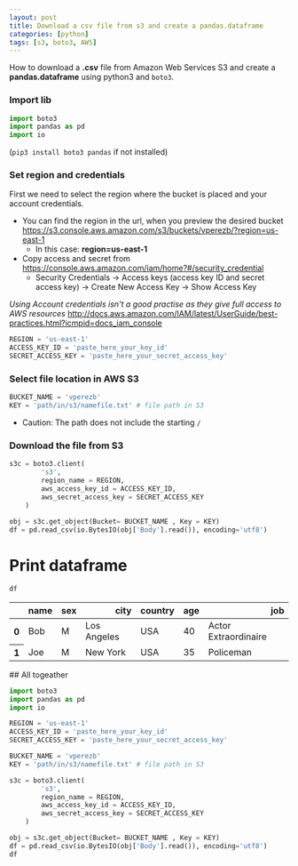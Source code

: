 ```yaml
---
layout: post
title: Download a csv file from s3 and create a pandas.dataframe
categories: [python]
tags: [s3, boto3, AWS]
---
```

How to download a **.csv** file from Amazon Web Services S3 and create a **pandas.dataframe** using python3 and `boto3`.

### Import lib

```python
import boto3
import pandas as pd
import io
```

(`pip3 install boto3 pandas` if not installed)

### Set region and credentials

First we need to select the region where the bucket is placed and your account credentials.

* You can find the region in the url, when you preview the desired bucket https://s3.console.aws.amazon.com/s3/buckets/vperezb/?region=us-east-1 
    * In this case: **region=us-east-1**
* Copy access and secret from https://console.aws.amazon.com/iam/home?#/security_credential 
    * Security Credentials -> Access keys (access key ID and secret access key) -> Create New Access Key -> Show Access Key

_Using Account credentials isn't a good practise as they give full access to AWS resources_ http://docs.aws.amazon.com/IAM/latest/UserGuide/best-practices.html?icmpid=docs_iam_console 

```python
REGION = 'us-east-1'
ACCESS_KEY_ID = 'paste_here_your_key_id'
SECRET_ACCESS_KEY = 'paste_here_your_secret_access_key'
```

### Select file location in AWS S3

```python
BUCKET_NAME = 'vperezb'
KEY = 'path/in/s3/namefile.txt' # file path in S3 
```

* Caution: The path does not include the starting `/` 

### Download the file from S3

```python
s3c = boto3.client(
        's3', 
        region_name = REGION,
        aws_access_key_id = ACCESS_KEY_ID,
        aws_secret_access_key = SECRET_ACCESS_KEY
    )

obj = s3c.get_object(Bucket= BUCKET_NAME , Key = KEY)
df = pd.read_csv(io.BytesIO(obj['Body'].read()), encoding='utf8')
```
# Print dataframe

```python
df
```

<table>  <thead>    <tr style="text-align: right;">      <th></th>      <th>name</th>      <th>sex</th>      <th>city</th>      <th>country</th>      <th>age</th>      <th>job</th>    </tr>  </thead>  <tbody>    <tr>      <th>0</th>      <td>Bob</td>      <td>M</td>      <td>Los Angeles</td>      <td>USA</td>      <td>40</td>      <td>Actor Extraordinaire</td>    </tr>    <tr>      <th>1</th>      <td>Joe</td>      <td>M</td>      <td>New York</td>      <td>USA</td>      <td>35</td>      <td>Policeman</td>    </tr>  </tbody></table>
<!--http://johnsardine.com/freebies/dl-html-css/simple-little-tab/-->
## All togeather

```python
import boto3
import pandas as pd
import io

REGION = 'us-east-1'
ACCESS_KEY_ID = 'paste_here_your_key_id'
SECRET_ACCESS_KEY = 'paste_here_your_secret_access_key'

BUCKET_NAME = 'vperezb'
KEY = 'path/in/s3/namefile.txt' # file path in S3 

s3c = boto3.client(
        's3', 
        region_name = REGION,
        aws_access_key_id = ACCESS_KEY_ID,
        aws_secret_access_key = SECRET_ACCESS_KEY
    )

obj = s3c.get_object(Bucket= BUCKET_NAME , Key = KEY)
df = pd.read_csv(io.BytesIO(obj['Body'].read()), encoding='utf8')
df
```